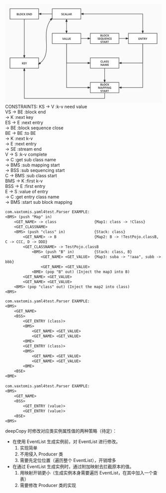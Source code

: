 ![Image text](pic/parsing-state-shift.jpg)
CONSTRAINTS:
KS  -> V         :k-v need value  
VS  -> BE        :block end  
    -> K         :next key  
ES  -> E         :next entry  
    -> BE        :block sequence close  
BE  -> BE        :to BE  
    -> K         :next k-v  
    -> E         :next entry  
    -> SE        :stream end  
V   -> S         :k-v complete  
    -> C         :get sub class name  
    -> BMS       :sub mapping start  
    -> BSS       :sub sequencing start  
C   -> BMS       :sub class start  
BMS -> K         :first k-v  
BSS -> E         :first entry  
E   -> S         :value of entry  
    -> C         :get entry class name  
    -> BMS       :start sub block mapping  

```
com.vaxtomis.yaml4test.Parser EXAMPLE:
<BMS> (push "Map" in)
    <GET_NAME> -> class                 {Map1: class -> !Class}
    <GET_CLASSNAME>
    <BMS> (push "class" in)             {Stack: class}
        <GET_NAME> -> B                 {Map2: B -> !TestPojo.classB, C -> CCC, D -> DDD}
        <GET_CLASSNAME> -> TestPojo.classB
            <BMS> (push "B" in)         {Stack: class, B}
                <GET_NAME> <GET_VALUE>  {Map3: suba -> "!aaa", subb -> bbb}
                <GET_NAME> <GET_VALUE>
            <BME> (pop "B" out) (Inject the map3 into B)
        <GET_NAME> <GET_VALUE>
        <GET_NAME> <GET_VALUE>
    <BMS> (pop "class" out) (Inject the map2 into class)
<BMS>
```
```
com.vaxtomis.yaml4test.Parser EXAMPLE:
<BMS>
    <GET_NAME>
    <BSS>
        <GET_ENTRY (class)>
        <BMS>
            <GET_NAME> <GET_VALUE>
            <GET_NAME> <GET_VALUE>
        <BME>
        <GET_ENTRY (class)>
        <BMS>
            <GET_NAME> <GET_VALUE>
            <GET_NAME> <GET_VALUE>
        <BME>       
    <BSE>
<BME>    

com.vaxtomis.yaml4test.Parser EXAMPLE:
<BMS>
    <GET_NAME>
    <BSS>
        <GET_ENTRY (value)>
        <GET_ENTRY (value)>
    <BSE>
<BMS>
```

deepCopy 时修改对应类实例属性值的两种策略（待定）：  
* 在使用 EventList 生成实例前，对 EventList 进行修改。  
  1. 实现简单
  2. 不用侵入 Producer 类
  3. 需要先定位位置（遍历整个 EventList），开销增多
* 在通过 EventList 生成实例时，通过附加映射去拦截原本的值。
  1. 用映射开销更小（生成实例本身需要遍历 EventList，在其中加入一个查表）
  2. 需要修改 Producer 类的实现